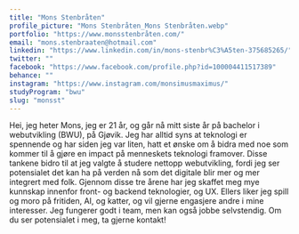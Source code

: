 ```yaml
---
title: "Mons Stenbråten"
profile_picture: "Mons Stenbråten_Mons Stenbråten.webp"
portfolio: "https://www.monsstenbråten.com/"
email: "mons.stenbraaten@hotmail.com"
linkedin: "https://www.linkedin.com/in/mons-stenbr%C3%A5ten-375685265/"
twitter: ""
facebook: "https://www.facebook.com/profile.php?id=100004411517389"
behance: ""
instagram: "https://www.instagram.com/monsimusmaximus/"
studyProgram: "bwu"
slug: "monsst"
---
```


Hei, jeg heter Mons, jeg er 21 år, og går nå mitt siste år på bachelor i webutvikling (BWU), på Gjøvik. Jeg har alltid syns at teknologi er spennende og har siden jeg var liten, hatt et ønske om å bidra med noe som kommer til å gjøre en impact på menneskets teknologi framover. Disse tankene bidro til at jeg valgte å studere nettopp webutvikling, fordi jeg ser potensialet det kan ha på verden nå som det digitale blir mer og mer integrert med folk. Gjennom disse tre årene har jeg skaffet meg mye kunnskap innenfor front- og backend teknologier, og UX. Ellers liker jeg spill og moro på fritiden, AI, og katter, og vil gjerne engasjere andre i mine interesser. Jeg fungerer godt i team, men kan også jobbe selvstendig. Om du ser potensialet i meg, ta gjerne kontakt!
